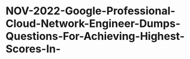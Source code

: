 # NOV-2022-Google-Professional-Cloud-Network-Engineer-Dumps-Questions-For-Achieving-Highest-Scores-In-